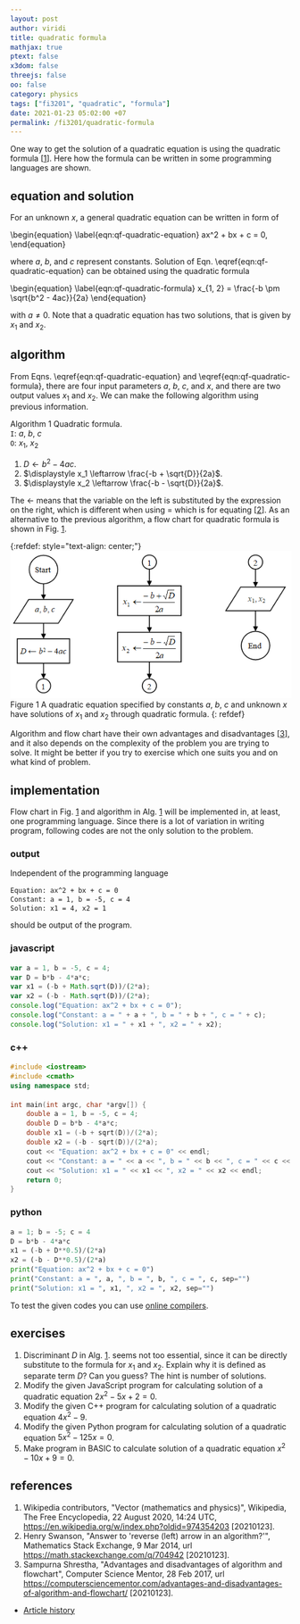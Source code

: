```yaml
---
layout: post
author: viridi
title: quadratic formula
mathjax: true
ptext: false
x3dom: false
threejs: false
oo: false
category: physics
tags: ["fi3201", "quadratic", "formula"]
date: 2021-01-23 05:02:00 +07
permalink: /fi3201/quadratic-formula
---
```

One way to get the solution of a quadratic equation is using the quadratic formula [[1](#ref1)]. Here how the formula can be written in some programming languages are shown.


## equation and solution
For an unknown $x$, a general quadratic equation can be written in form of

\begin{equation}
\label{eqn:qf-quadratic-equation}
ax^2 + bx + c = 0,
\end{equation}

where $a$, $b$, and $c$ represent constants. Solution of Eqn. \eqref{eqn:qf-quadratic-equation} can be obtained using the quadratic formula

\begin{equation}
\label{eqn:qf-quadratic-formula}
x_{1, 2} = \frac{-b \pm \sqrt{b^2 - 4ac}}{2a}
\end{equation}

with $a \ne 0$. Note that a quadratic equation has two solutions, that is given by $x_1$ and $x_2$.


## algorithm
From Eqns. \eqref{eqn:qf-quadratic-equation} and \eqref{eqn:qf-quadratic-formula}, there are four input parameters $a$, $b$, $c$, and $x$, and there are two output values $x_1$ and $x_2$. We can make the following algorithm using previous information.

Algorithm <a name="alg:qf-quadratic-formula-algorithm">1</a> Quadratic formula. \
`I`: $a$, $b$, $c$ \
`O`: $x_1$, $x_2$
1. $D \leftarrow b^2 - 4ac$.
2. $\displaystyle x_1 \leftarrow \frac{-b + \sqrt{D}}{2a}$.
3. $\displaystyle x_2 \leftarrow \frac{-b - \sqrt{D}}{2a}$.

The $\leftarrow$ means that the variable on the left is substituted by the expression on the right, which is different when using $=$ which is for equating  [[2](#ref2)]. As an alternative to the previous algorithm, a flow chart for quadratic formula is shown in Fig. <a href="#fig:qf-quadratic-formula-flow-chart">1</a>.

{:refdef: style="text-align: center;"}
![..](/assets/img/math/quadratic-formula-flow-chart.png)
<br />
Figure <a name="fig:qf-quadratic-formula-flow-chart">1</a> A quadratic equation specified by constants $a$, $b$, $c$ and unknown $x$ have solutions of $x_1$ and $x_2$ through quadratic formula.
{: refdef}

Algorithm and flow chart have their own advantages and disadvantages [[3](#ref3)], and it also depends on the complexity of the problem you are trying to solve. It might be better if you try to exercise which one suits you and on what kind of problem.


## implementation
Flow chart in Fig. <a href="#fig:qf-quadratic-formula-flow-chart">1</a> and algorithm in Alg. <a href="#alg:qf-quadratic-formula-algorithm">1</a> will be implemented in, at least, one programming language. Since there is a lot of variation in writing program, following codes are not the only solution to the problem.

### output
Independent of the programming language
```batch
Equation: ax^2 + bx + c = 0
Constant: a = 1, b = -5, c = 4
Solution: x1 = 4, x2 = 1
```
should be output of the program.

### javascript
```javascript
var a = 1, b = -5, c = 4;
var D = b*b - 4*a*c;
var x1 = (-b + Math.sqrt(D))/(2*a);
var x2 = (-b - Math.sqrt(D))/(2*a);
console.log("Equation: ax^2 + bx + c = 0");
console.log("Constant: a = " + a + ", b = " + b + ", c = " + c);
console.log("Solution: x1 = " + x1 + ", x2 = " + x2);
```

### c++
```c++
#include <iostream>
#include <cmath>
using namespace std;

int main(int argc, char *argv[]) {
    double a = 1, b = -5, c = 4;
    double D = b*b - 4*a*c;
    double x1 = (-b + sqrt(D))/(2*a);
    double x2 = (-b - sqrt(D))/(2*a);
    cout << "Equation: ax^2 + bx + c = 0" << endl;
    cout << "Constant: a = " << a << ", b = " << b << ", c = " << c << endl;
    cout << "Solution: x1 = " << x1 << ", x2 = " << x2 << endl;
    return 0;
}
```

### python
```python
a = 1; b = -5; c = 4
D = b*b - 4*a*c
x1 = (-b + D**0.5)/(2*a)
x2 = (-b - D**0.5)/(2*a)
print("Equation: ax^2 + bx + c = 0")
print("Constant: a = ", a, ", b = ", b, ", c = ", c, sep="")
print("Solution: x1 = ", x1, ", x2 = ", x2, sep="")
```

To test the given codes you can use [online compilers](online-compiler).


## exercises
1. Discriminant $D$ in Alg. <a href="#alg:qf-quadratic-formula-algorithm">1</a>. seems not too essential, since it can be directly substitute to the formula for $x_1$ and $x_2$. Explain why it is defined as separate term $D$? Can you guess? The hint is number of solutions.
2. Modify the given JavaScript program for calculating solution of a quadratic equation $2x^2 - 5x + 2 = 0$.
3. Modify the given C++ program for calculating solution of a quadratic equation $4x^2 - 9$.
4. Modify the given Python program for calculating solution of a quadratic equation $5x^2 - 125x = 0$.
5. Make program in BASIC to calculate solution of a quadratic equation $x^2 - 10x + 9 = 0$.




## references
1. <a name="ref1"></a>Wikipedia contributors, "Vector (mathematics and physics)", Wikipedia, The Free Encyclopedia, 22 August 2020, 14:24 UTC, <https://en.wikipedia.org/w/index.php?oldid=974354203> [20210123].
2. <a name="ref2"></a>Henry Swanson, "Answer to 'reverse (left) arrow in an algorithm?'", Mathematics Stack Exchange, 9 Mar 2014, url <https://math.stackexchange.com/q/704942> [20210123].
3. <a name="ref3"></a>Sampurna Shrestha, "Advantages and disadvantages of algorithm and flowchart", Computer Science Mentor, 28 Feb 2017, url <https://computersciencementor.com/advantages-and-disadvantages-of-algorithm-and-flowchart/> [20210123].

+ [Article history](https://github.com/butiran/butiran.github.io/commits/master/_posts/fi3201/2021-01-23-quadratic-formula.md)

